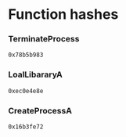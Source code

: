 # Function hashes

### TerminateProcess
`0x78b5b983`


### LoalLibararyA
`0xec0e4e8e`

### CreateProcessA
`0x16b3fe72`
